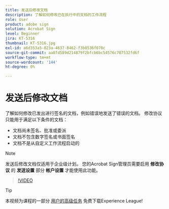 ```yaml
---
title: 发送后修改文档
description: 了解如何修改已在执行中的文档的工作流程
role: User
product: adobe sign
solution: Acrobat Sign
level: Beginner
jira: KT-5316
thumbnail: KT-5316.jpg
exl-id: a6d353a5-823a-4637-8462-f3b8536f078c
source-git-commit: aa8fd589d214879f2bfcb6bc54576c707532fd6f
workflow-type: tm+mt
source-wordcount: '144'
ht-degree: 0%

---
```


# 发送后修改文档

了解如何修改已发出进行签名的文档，例如错误地发送了错误的文档。 修改协议只能用于满足以下条件的文档：

* 文档尚未签名、批准或委派
* 文档不包含数字签名或书面签名
* 文档不是从自定义工作流程启动的


>[!NOTE]
>
>发送后修改文档仅适用于企业级计划。 您的Acrobat Sign管理员需要启用 **修改协议** 的 **发送设置** 部分 **帐户设置** 才能使用此功能。

>[!VIDEO](https://video.tv.adobe.com/v/342299?quality=12&learn=on&hidetitle=true)

>[!TIP]
>
>本视频为课程的一部分 [用户的高级任务](https://experienceleague.adobe.com/?recommended=Sign-U-1-2020.3) 免费下载Experience League!
